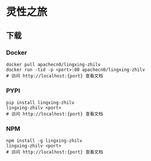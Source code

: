 # 灵性之旅

## 下载

### Docker

```
docker pull apachecn0/lingxing-zhilv
docker run -tid -p <port>:80 apachecn0/lingxing-zhilv
# 访问 http://localhost:{port} 查看文档
```

### PYPI

```
pip install lingxing-zhilv
lingxing-zhilv <port>
# 访问 http://localhost:{port} 查看文档
```

### NPM

```
npm install -g lingxing-zhilv
lingxing-zhilv <port>
# 访问 http://localhost:{port} 查看文档
```